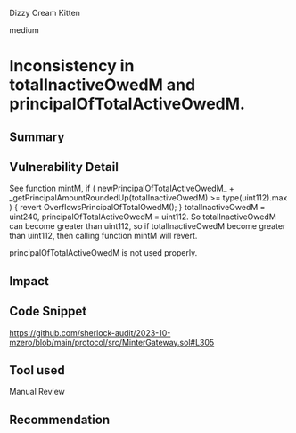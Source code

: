 Dizzy Cream Kitten

medium

# Inconsistency in totalInactiveOwedM and principalOfTotalActiveOwedM.

## Summary

## Vulnerability Detail
See function mintM, if (
                                newPrincipalOfTotalActiveOwedM_ + _getPrincipalAmountRoundedUp(totalInactiveOwedM) >= type(uint112).max
            ) {
                revert OverflowsPrincipalOfTotalOwedM();
            }
totalInactiveOwedM = uint240,
principalOfTotalActiveOwedM = uint112.
So totalInactiveOwedM can become greater than uint112, so if totalInactiveOwedM become greater than uint112, then calling function  mintM will revert.

principalOfTotalActiveOwedM is not used properly.

## Impact

## Code Snippet
https://github.com/sherlock-audit/2023-10-mzero/blob/main/protocol/src/MinterGateway.sol#L305
## Tool used

Manual Review

## Recommendation
